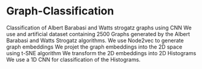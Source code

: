 # Graph-Classification
Classification of Albert Barabasi and Watts strogatz graphs using CNN
We use and artificial dataset containing 2500 Graphs generated by the Albert Barabasi and Watts Strogatz algorithms.
We use Node2vec to generate graph embeddings 
We projet the graph embeddings into the 2D space using t-SNE algorithm
We transform the 2D embeddings into 2D Histograms
We use a 1D CNN for classification of the Histograms.

